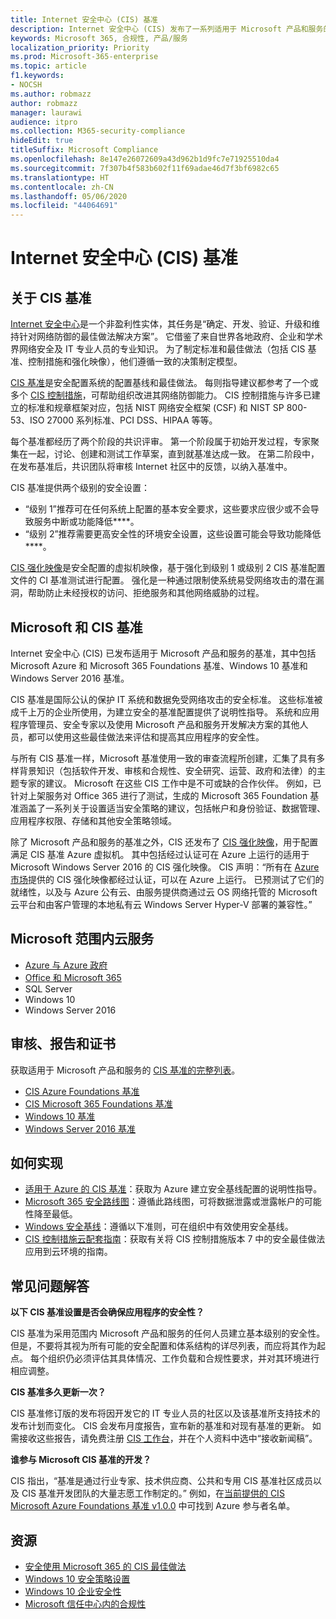 ```yaml
---
title: Internet 安全中心 (CIS) 基准
description: Internet 安全中心 (CIS) 发布了一系列适用于 Microsoft 产品和服务的基准
keywords: Microsoft 365, 合规性, 产品/服务
localization_priority: Priority
ms.prod: Microsoft-365-enterprise
ms.topic: article
f1.keywords:
- NOCSH
ms.author: robmazz
author: robmazz
manager: laurawi
audience: itpro
ms.collection: M365-security-compliance
hideEdit: true
titleSuffix: Microsoft Compliance
ms.openlocfilehash: 8e147e26072609a43d962b1d9fc7e71925510da4
ms.sourcegitcommit: 7f307b4f583b602f11f69adae46d7f3bf6982c65
ms.translationtype: HT
ms.contentlocale: zh-CN
ms.lasthandoff: 05/06/2020
ms.locfileid: "44064691"
---
```

# <a name="center-for-internet-security-cis-benchmarks"></a>Internet 安全中心 (CIS) 基准

## <a name="about-cis-benchmarks"></a>关于 CIS 基准

[Internet 安全中心](https://www.cisecurity.org/)是一个非盈利性实体，其任务是“确定、开发、验证、升级和维持针对网络防御的最佳做法解决方案”。 它借鉴了来自世界各地政府、企业和学术界网络安全及 IT 专业人员的专业知识。 为了制定标准和最佳做法（包括 CIS 基准、控制措施和强化映像），他们遵循一致的决策制定模型。  
  
[CIS 基准](https://www.cisecurity.org/cis-benchmarks/)是安全配置系统的配置基线和最佳做法。 每则指导建议都参考了一个或多个 [CIS 控制措施](https://www.cisecurity.org/controls/)，可帮助组织改进其网络防御能力。 CIS 控制措施与许多已建立的标准和规章框架对应，包括 NIST 网络安全框架 (CSF) 和 NIST SP 800-53、ISO 27000 系列标准、PCI DSS、HIPAA 等等。  
  
每个基准都经历了两个阶段的共识评审。 第一个阶段属于初始开发过程，专家聚集在一起，讨论、创建和测试工作草案，直到就基准达成一致。 在第二阶段中，在发布基准后，共识团队将审核 Internet 社区中的反馈，以纳入基准中。  
  
CIS 基准提供两个级别的安全设置：

- “级别 1”推荐可在任何系统上配置的基本安全要求，这些要求应很少或不会导致服务中断或功能降低****。
- “级别 2”推荐需要更高安全性的环境安全设置，这些设置可能会导致功能降低****。

[CIS 强化映像](https://www.cisecurity.org/blog/cis-hardened-images-now-in-microsoft-azure-marketplace/)是安全配置的虚拟机映像，基于强化到级别 1 或级别 2 CIS 基准配置文件的 CI 基准测试进行配置。 强化是一种通过限制使系统易受网络攻击的潜在漏洞，帮助防止未经授权的访问、拒绝服务和其他网络威胁的过程。

## <a name="microsoft-and-the-cis-benchmarks"></a>Microsoft 和 CIS 基准

Internet 安全中心 (CIS) 已发布适用于 Microsoft 产品和服务的基准，其中包括 Microsoft Azure 和 Microsoft 365 Foundations 基准、Windows 10 基准和 Windows Server 2016 基准。  
  
CIS 基准是国际公认的保护 IT 系统和数据免受网络攻击的安全标准。 这些标准被成千上万的企业所使用，为建立安全的基准配置提供了说明性指导。 系统和应用程序管理员、安全专家以及使用 Microsoft 产品和服务开发解决方案的其他人员，都可以使用这些最佳做法来评估和提高其应用程序的安全性。  
  
与所有 CIS 基准一样，Microsoft 基准使用一致的审查流程所创建，汇集了具有多样背景知识（包括软件开发、审核和合规性、安全研究、运营、政府和法律）的主题专家的建议。 Microsoft 在这些 CIS 工作中是不可或缺的合作伙伴。 例如，已针对上架服务对 Office 365 进行了测试，生成的 Microsoft 365 Foundation 基准涵盖了一系列关于设置适当安全策略的建议，包括帐户和身份验证、数据管理、应用程序权限、存储和其他安全策略领域。  
  
除了 Microsoft 产品和服务的基准之外，CIS 还发布了 [CIS 强化映像](https://www.cisecurity.org/blog/cis-hardened-images-now-in-microsoft-azure-marketplace/)，用于配置满足 CIS 基准 Azure 虚拟机。 其中包括经过认证可在 Azure 上运行的适用于 Microsoft Windows Server 2016 的 CIS 强化映像。 CIS 声明：“所有在 [Azure 市场](https://azuremarketplace.microsoft.com/marketplace/apps?search=center%20for%20internet%20security)提供的 CIS 强化映像都经过认证，可以在 Azure 上运行。 已预测试了它们的就绪性，以及与 Azure 公有云、由服务提供商通过云 OS 网络托管的 Microsoft 云平台和由客户管理的本地私有云 Windows Server Hyper-V 部署的兼容性。”

## <a name="microsoft-in-scope-cloud-services"></a>Microsoft 范围内云服务

- [Azure 与 Azure 政府](https://aka.ms/AzureCompliance)
- [Office 和 Microsoft 365](https://aka.ms/o365-compliance-framework)
- SQL Server
- Windows 10
- Windows Server 2016

## <a name="audits-reports-and-certificates"></a>审核、报告和证书

获取适用于 Microsoft 产品和服务的 [CIS 基准的完整列表](https://www.cisecurity.org/cis-benchmarks/)。

- [CIS Azure Foundations 基准](https://www.cisecurity.org/benchmark/azure/)
- [CIS Microsoft 365 Foundations 基准](https://www.cisecurity.org/benchmark/microsoft_office/)
- [Windows 10 基准](https://www.cisecurity.org/benchmark/microsoft_windows_desktop/)
- [Windows Server 2016 基准](https://www.cisecurity.org/benchmark/microsoft_windows_server/)

## <a name="how-to-implement"></a>如何实现

- [适用于 Azure 的 CIS 基准](https://azure.microsoft.com/mediahandler/files/resourcefiles/cis-microsoft-azure-foundations-security-benchmark/CIS_Microsoft_Azure_Foundations_Benchmark_v1.0.0.pdf)：获取为 Azure 建立安全基线配置的说明性指导。  
- [Microsoft 365 安全路线图](https://docs.microsoft.com/microsoft-365/security/office-365-security/security-roadmap)：遵循此路线图，可将数据泄露或泄露帐户的可能性降至最低。
- [Windows 安全基线](https://docs.microsoft.com/windows/security/threat-protection/windows-security-baselines)：遵循以下准则，可在组织中有效使用安全基线。
- [CIS 控制措施云配套指南](https://www.cisecurity.org/white-papers/cis-controls-cloud-companion-guide/)：获取有关将 CIS 控制措施版本 7 中的安全最佳做法应用到云环境的指南。

## <a name="frequently-asked-questions"></a>常见问题解答

**以下 CIS 基准设置是否会确保应用程序的安全性？**

CIS 基准为采用范围内 Microsoft 产品和服务的任何人员建立基本级别的安全性。 但是，不要将其视为所有可能的安全配置和体系结构的详尽列表，而应将其作为起点。 每个组织仍必须评估其具体情况、工作负载和合规性要求，并对其环境进行相应调整。

**CIS 基准多久更新一次？**

CIS 基准修订版的发布将因开发它的 IT 专业人员的社区以及该基准所支持技术的发布计划而变化。 CIS 会发布月度报告，宣布新的基准和对现有基准的更新。 如需接收这些报告，请免费注册 [CIS 工作台](https://workbench.cisecurity.org/)，并在个人资料中选中“接收新闻稿”。

**谁参与 Microsoft CIS 基准的开发？**

CIS 指出，“基准是通过行业专家、技术供应商、公共和专用 CIS 基准社区成员以及 CIS 基准开发团队的大量志愿工作制定的。” 例如，在[当前提供的 CIS Microsoft Azure Foundations 基准 v1.0.0](https://www.cisecurity.org/blog/cis-microsoft-azure-foundations-benchmark-v1-0-0-now-available/) 中可找到 Azure 参与者名单。

## <a name="resources"></a>资源

- [安全使用 Microsoft 365 的 CIS 最佳做法](https://www.microsoft.com/security/blog/2019/01/10/best-practices-for-securely-using-microsoft-365-the-cis-microsoft-365-foundations-benchmark-now-available/)
- [Windows 10 安全策略设置](https://docs.microsoft.com/windows/security/threat-protection/security-policy-settings/security-policy-settings)
- [Windows 10 企业安全性](https://docs.microsoft.com/windows/security/index)
- [Microsoft 信任中心内的合规性](https://www.microsoft.com/trust-center/compliance/compliance-overview)

